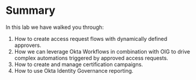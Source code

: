 # Summary 
In this lab we have walked you through:
1. How to create access request flows with dynamically defined approvers.
2. How we can leverage Okta Workflows in combination with OIG  to drive complex automations triggered by approved access requests. 
3. How to create and manage certification campaigns.
4. How to use Okta Identity Governance reporting.
